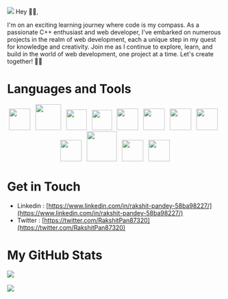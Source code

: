 <img src = "https://github.com/rakshitpandey2003/rakshitpandey2003/assets/110710174/30ae02b1-e01f-4ee8-8304-e646cd031236">
Hey 👋🏻,


I'm on an exciting learning journey where code is my compass. As a passionate C++ enthusiast and web developer, I've embarked on numerous projects in the realm of web development, each a unique step in my quest for knowledge and creativity. Join me as I continue to explore, learn, and build in the world of web development, one project at a time. Let's create together! 🚀🌐

# Languages and Tools

<p align="center">
<img width="50" src="https://github.com/aastha-cse/aastha-cse/assets/100745494/f30bc3dc-2e1d-4027-89aa-dd8e866fddd1">&nbsp;&nbsp;
<img width="60" src="https://github.com/aastha-cse/aastha-cse/assets/100745494/5806e050-3522-42e5-9370-5e4c5222c4ec">&nbsp;&nbsp;
<img width="48" src="https://github.com/aastha-cse/aastha-cse/assets/100745494/264e04ae-1558-4d73-a6be-e76210e203f0">&nbsp;&nbsp;
<img width="47" src="https://github.com/aastha-cse/aastha-cse/assets/100745494/722dafc7-fdde-424a-8a34-a72ddf4730b1">&nbsp;&nbsp;
<img width="50" src="https://github.com/aastha-cse/aastha-cse/assets/100745494/7feda860-59b6-43ac-86e6-63e1b9879115">&nbsp;&nbsp;
<img width="50" src="https://github.com/aastha-cse/aastha-cse/assets/100745494/58181806-51e7-4062-be91-e897e229e9c6">&nbsp;&nbsp;
<img width="50" src="https://github.com/aastha-cse/aastha-cse/assets/100745494/94877a9b-9ff3-41dd-9930-4d887fc84309">&nbsp;&nbsp;
<img width="50" src="https://github.com/aastha-cse/aastha-cse/assets/100745494/afef0727-cddb-407b-9385-88426e4c4e94">&nbsp;&nbsp;
<img width="50" src="https://github.com/aastha-cse/aastha-cse/assets/100745494/202166c0-3433-4655-b6d0-ab767a344840">&nbsp;&nbsp;
<img width="70" src="https://github.com/aastha-cse/aastha-cse/assets/100745494/cf7a8e99-1a8f-4d97-9e28-d689a6a9fea4">&nbsp;&nbsp;
<img width="50" src="https://github.com/aastha-cse/aastha-cse/assets/100745494/0a797f84-4b97-44ad-b054-780ede0c12c9">&nbsp;&nbsp;
<img width="50" src="https://github.com/aastha-cse/aastha-cse/assets/100745494/ca320cee-0773-4e2a-9202-1d149e671f66">
</p>



# Get in Touch
- Linkedin : [https://www.linkedin.com/in/rakshit-pandey-58ba98227/](https://www.linkedin.com/in/rakshit-pandey-58ba98227/)
- Twitter : [https://twitter.com/RakshitPan87320](https://twitter.com/RakshitPan87320)

# My GitHub Stats

<div>
<img src="https://github-readme-stats.vercel.app/api/top-langs/?username=rakshitpandey2003"><br><br>
<img src="https://github-readme-streak-stats.herokuapp.com?user=rakshitpandey2003&theme=prussian&background=45%2C251784%2C903BA7">
</div>
